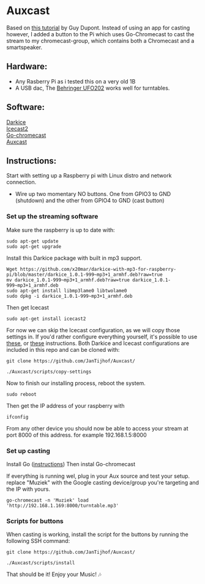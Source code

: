 # Auxcast

Based on [this tutorial](https://dupontgu.medium.com/how-to-stream-your-record-player-throughout-your-home-for-cheap-fb044368a240) by Guy Dupont. Instead of using an app for casting however, I added a button to the Pi which uses Go-Chromecast to cast the stream to my chromecast-group, which contains both a Chromecast and a smartspeaker.

<h2>Hardware:</h2>

+ Any Rasberry Pi as i tested this on a very old 1B<br/>
+ A USB dac, The [Behringer UFO202](https://www.behringer.com/behringer/product?modelCode=P0A12) works well for turntables.

<h2>Software:</h2>

[Darkice](http://www.darkice.org/)<br/>
[Icecast2](https://icecast.org/)<br/>
[Go-chromecast](https://github.com/vishen/go-chromecast/blob/master/README.md)<br/>
[Auxcast](https://github.com/JanTijhof/Auxcast)


<h2>Instructions:</h2>
Start with setting up a Raspberry pi with Linux distro and network connection.

+ Wire up two momentary NO buttons. One from GPIO3 to GND (shutdown) and the other from GPIO4 to GND (cast button)

<h3>Set up the streaming software</h3>

Make sure the raspberry is up to date with: 
````
sudo apt-get update
sudo apt-get upgrade
````

Install this Darkice package with built in mp3 support.
````
Wget https://github.com/x20mar/darkice-with-mp3-for-raspberry-pi/blob/master/darkice_1.0.1-999~mp3+1_armhf.deb?raw=true
mv darkice_1.0.1-999~mp3+1_armhf.deb?raw=true darkice_1.0.1-999~mp3+1_armhf.deb
sudo apt-get install libmp3lame0 libtwolame0
sudo dpkg -i darkice_1.0.1-999~mp3+1_armhf.deb
````

Then get Icecast
````
sudo apt-get install icecast2
````
For now we can skip the Icecast configuration, as we will copy those settings in. If you'd rather configure everything yourself, it's possible to use [these](https://maker.pro/raspberry-pi/projects/how-to-build-an-internet-radio-station-with-raspberry-pi-darkice-and-icecast), or [these](https://circuitdigest.com/microcontroller-projects/raspberry-pi-internet-radio-and-streaming-station) instructions.
Both Darkice and Icecast configurations are included in this repo and can be cloned with:
````
git clone https://github.com/JanTijhof/Auxcast/

./Auxcast/scripts/copy-settings
````
Now to finish our installing process, reboot the system. 
````
sudo reboot
````

Then get the IP address of your raspberry with
````
ifconfig
````

From any other device you should now be able to access your stream at port 8000 of this address.
for example 192.168.1.5:8000

<h3>Set up casting</h3>

Install Go ([instructions](https://linuxhint.com/2-methods-install-go-raspberry-pi/))
Then instal Go-chromecast

If everything is running wel, plug in your Aux source and test your setup.<br/>
replace "Muziek" with the Google casting device/group you're targeting and the IP with yours.
````
go-chromecast -n 'Muziek' load 'http://192.168.1.169:8000/turntable.mp3'
````

<h3>Scripts for buttons</h3>

When casting is working, install the script for the buttons by running the following SSH command:
````
git clone https://github.com/JanTijhof/Auxcast/

./Auxcast/scripts/install
````
That should be it! Enjoy your Music! 🎶
